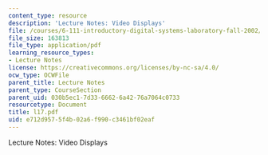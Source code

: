 ```yaml
---
content_type: resource
description: 'Lecture Notes: Video Displays'
file: /courses/6-111-introductory-digital-systems-laboratory-fall-2002/e712d9575f4b02a6f990c3461bf02eaf_l17.pdf
file_size: 163813
file_type: application/pdf
learning_resource_types:
- Lecture Notes
license: https://creativecommons.org/licenses/by-nc-sa/4.0/
ocw_type: OCWFile
parent_title: Lecture Notes
parent_type: CourseSection
parent_uid: 030b5ec1-7d33-6662-6a42-76a7064c0733
resourcetype: Document
title: l17.pdf
uid: e712d957-5f4b-02a6-f990-c3461bf02eaf
---
```

Lecture Notes: Video Displays